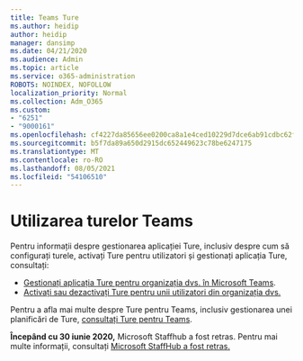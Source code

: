 ```yaml
---
title: Teams Ture
ms.author: heidip
author: heidip
manager: dansimp
ms.date: 04/21/2020
ms.audience: Admin
ms.topic: article
ms.service: o365-administration
ROBOTS: NOINDEX, NOFOLLOW
localization_priority: Normal
ms.collection: Adm_O365
ms.custom:
- "6251"
- "9000161"
ms.openlocfilehash: cf4227da85656ee0200ca8a1e4ced10229d7dce6ab91cdbc62f63a41c899c80d
ms.sourcegitcommit: b5f7da89a650d2915dc652449623c78be6247175
ms.translationtype: MT
ms.contentlocale: ro-RO
ms.lasthandoff: 08/05/2021
ms.locfileid: "54106510"
---
```

# <a name="using-teams-shifts"></a>Utilizarea turelor Teams

Pentru informații despre gestionarea aplicației Ture, inclusiv despre cum să configurați turele, activați Ture pentru utilizatori și gestionați aplicația Ture, consultați:
 
- [Gestionați aplicația Ture pentru organizația dvs. în Microsoft Teams](https://docs.microsoft.com/microsoftteams/expand-teams-across-your-org/shifts/manage-the-shifts-app-for-your-organization-in-teams#set-up-shifts).
- [Activați sau dezactivați Ture pentru unii utilizatori din organizația dvs.](https://docs.microsoft.com/microsoftteams/expand-teams-across-your-org/shifts/manage-the-shifts-app-for-your-organization-in-teams#enable-or-disable-shifts-for-specific-users-in-your-organization)

Pentru a afla mai multe despre Ture pentru Teams, inclusiv gestionarea unei planificări de Ture, [consultați Ture pentru Teams](https://docs.microsoft.com/microsoftteams/expand-teams-across-your-org/shifts-for-teams-landing-page).

**Începând cu 30 iunie 2020,** Microsoft Staffhub a fost retras. Pentru mai multe informații, consultați [Microsoft StaffHub a fost retras.](https://docs.microsoft.com/MicrosoftTeams/expand-teams-across-your-org/shifts/microsoft-staffhub-to-be-retired)

